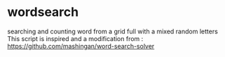 # wordsearch
searching and counting word from a grid full with a mixed random letters
This script is inspired and a modification from :
https://github.com/mashingan/word-search-solver




